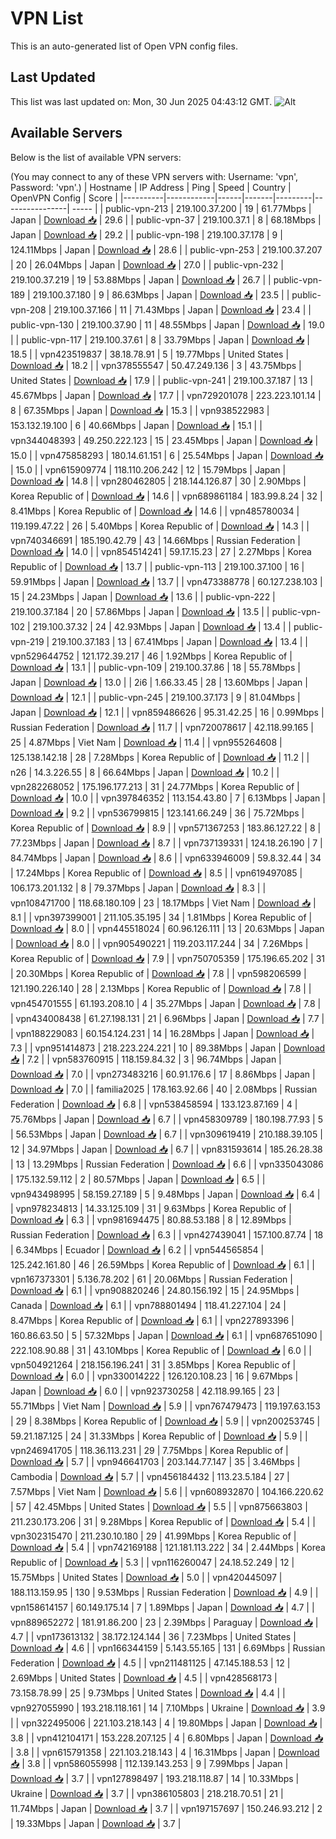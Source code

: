 # VPN List

This is an auto-generated list of Open VPN config files.

## Last Updated

This list was last updated on: Mon, 30 Jun 2025 04:43:12 GMT.
![Alt](https://repobeats.axiom.co/api/embed/186b98318ef1479477931607c1ad7d823f12451f.svg "Repobeats analytics image")

## Available Servers

Below is the list of available VPN servers:

(You may connect to any of these VPN servers with: Username: 'vpn', Password: 'vpn'.)
| Hostname | IP Address | Ping | Speed | Country | OpenVPN Config | Score |
|----------|------------|------|-------|---------|----------------| ----- |
| public-vpn-213 | 219.100.37.200 | 19 | 61.77Mbps | Japan | [Download 📥](./configs/server_0_JP.ovpn) | 29.6 |
| public-vpn-37 | 219.100.37.1 | 8 | 68.18Mbps | Japan | [Download 📥](./configs/server_1_JP.ovpn) | 29.2 |
| public-vpn-198 | 219.100.37.178 | 9 | 124.11Mbps | Japan | [Download 📥](./configs/server_2_JP.ovpn) | 28.6 |
| public-vpn-253 | 219.100.37.207 | 20 | 26.04Mbps | Japan | [Download 📥](./configs/server_3_JP.ovpn) | 27.0 |
| public-vpn-232 | 219.100.37.219 | 19 | 53.88Mbps | Japan | [Download 📥](./configs/server_4_JP.ovpn) | 26.7 |
| public-vpn-189 | 219.100.37.180 | 9 | 86.63Mbps | Japan | [Download 📥](./configs/server_5_JP.ovpn) | 23.5 |
| public-vpn-208 | 219.100.37.166 | 11 | 71.43Mbps | Japan | [Download 📥](./configs/server_6_JP.ovpn) | 23.4 |
| public-vpn-130 | 219.100.37.90 | 11 | 48.55Mbps | Japan | [Download 📥](./configs/server_7_JP.ovpn) | 19.0 |
| public-vpn-117 | 219.100.37.61 | 8 | 33.79Mbps | Japan | [Download 📥](./configs/server_8_JP.ovpn) | 18.5 |
| vpn423519837 | 38.18.78.91 | 5 | 19.77Mbps | United States | [Download 📥](./configs/server_9_US.ovpn) | 18.2 |
| vpn378555547 | 50.47.249.136 | 3 | 43.75Mbps | United States | [Download 📥](./configs/server_10_US.ovpn) | 17.9 |
| public-vpn-241 | 219.100.37.187 | 13 | 45.67Mbps | Japan | [Download 📥](./configs/server_11_JP.ovpn) | 17.7 |
| vpn729201078 | 223.223.101.14 | 8 | 67.35Mbps | Japan | [Download 📥](./configs/server_12_JP.ovpn) | 15.3 |
| vpn938522983 | 153.132.19.100 | 6 | 40.66Mbps | Japan | [Download 📥](./configs/server_13_JP.ovpn) | 15.1 |
| vpn344048393 | 49.250.222.123 | 15 | 23.45Mbps | Japan | [Download 📥](./configs/server_14_JP.ovpn) | 15.0 |
| vpn475858293 | 180.14.61.151 | 6 | 25.54Mbps | Japan | [Download 📥](./configs/server_15_JP.ovpn) | 15.0 |
| vpn615909774 | 118.110.206.242 | 12 | 15.79Mbps | Japan | [Download 📥](./configs/server_16_JP.ovpn) | 14.8 |
| vpn280462805 | 218.144.126.87 | 30 | 2.90Mbps | Korea Republic of | [Download 📥](./configs/server_17_KR.ovpn) | 14.6 |
| vpn689861184 | 183.99.8.24 | 32 | 8.41Mbps | Korea Republic of | [Download 📥](./configs/server_18_KR.ovpn) | 14.6 |
| vpn485780034 | 119.199.47.22 | 26 | 5.40Mbps | Korea Republic of | [Download 📥](./configs/server_19_KR.ovpn) | 14.3 |
| vpn740346691 | 185.190.42.79 | 43 | 14.66Mbps | Russian Federation | [Download 📥](./configs/server_20_RU.ovpn) | 14.0 |
| vpn854514241 | 59.17.15.23 | 27 | 2.27Mbps | Korea Republic of | [Download 📥](./configs/server_21_KR.ovpn) | 13.7 |
| public-vpn-113 | 219.100.37.100 | 16 | 59.91Mbps | Japan | [Download 📥](./configs/server_22_JP.ovpn) | 13.7 |
| vpn473388778 | 60.127.238.103 | 15 | 24.23Mbps | Japan | [Download 📥](./configs/server_23_JP.ovpn) | 13.6 |
| public-vpn-222 | 219.100.37.184 | 20 | 57.86Mbps | Japan | [Download 📥](./configs/server_24_JP.ovpn) | 13.5 |
| public-vpn-102 | 219.100.37.32 | 24 | 42.93Mbps | Japan | [Download 📥](./configs/server_25_JP.ovpn) | 13.4 |
| public-vpn-219 | 219.100.37.183 | 13 | 67.41Mbps | Japan | [Download 📥](./configs/server_26_JP.ovpn) | 13.4 |
| vpn529644752 | 121.172.39.217 | 46 | 1.92Mbps | Korea Republic of | [Download 📥](./configs/server_27_KR.ovpn) | 13.1 |
| public-vpn-109 | 219.100.37.86 | 18 | 55.78Mbps | Japan | [Download 📥](./configs/server_28_JP.ovpn) | 13.0 |
| 2i6 | 1.66.33.45 | 28 | 13.60Mbps | Japan | [Download 📥](./configs/server_29_JP.ovpn) | 12.1 |
| public-vpn-245 | 219.100.37.173 | 9 | 81.04Mbps | Japan | [Download 📥](./configs/server_30_JP.ovpn) | 12.1 |
| vpn859486626 | 95.31.42.25 | 16 | 0.99Mbps | Russian Federation | [Download 📥](./configs/server_31_RU.ovpn) | 11.7 |
| vpn720078617 | 42.118.99.165 | 25 | 4.87Mbps | Viet Nam | [Download 📥](./configs/server_32_VN.ovpn) | 11.4 |
| vpn955264608 | 125.138.142.18 | 28 | 7.28Mbps | Korea Republic of | [Download 📥](./configs/server_33_KR.ovpn) | 11.2 |
| n26 | 14.3.226.55 | 8 | 66.64Mbps | Japan | [Download 📥](./configs/server_34_JP.ovpn) | 10.2 |
| vpn282268052 | 175.196.177.213 | 31 | 24.77Mbps | Korea Republic of | [Download 📥](./configs/server_35_KR.ovpn) | 10.0 |
| vpn397846352 | 113.154.43.80 | 7 | 6.13Mbps | Japan | [Download 📥](./configs/server_36_JP.ovpn) | 9.2 |
| vpn536799815 | 123.141.66.249 | 36 | 75.72Mbps | Korea Republic of | [Download 📥](./configs/server_37_KR.ovpn) | 8.9 |
| vpn571367253 | 183.86.127.22 | 8 | 77.23Mbps | Japan | [Download 📥](./configs/server_38_JP.ovpn) | 8.7 |
| vpn737139331 | 124.18.26.190 | 7 | 84.74Mbps | Japan | [Download 📥](./configs/server_39_JP.ovpn) | 8.6 |
| vpn633946009 | 59.8.32.44 | 34 | 17.24Mbps | Korea Republic of | [Download 📥](./configs/server_40_KR.ovpn) | 8.5 |
| vpn619497085 | 106.173.201.132 | 8 | 79.37Mbps | Japan | [Download 📥](./configs/server_41_JP.ovpn) | 8.3 |
| vpn108471700 | 118.68.180.109 | 23 | 18.17Mbps | Viet Nam | [Download 📥](./configs/server_42_VN.ovpn) | 8.1 |
| vpn397399001 | 211.105.35.195 | 34 | 1.81Mbps | Korea Republic of | [Download 📥](./configs/server_43_KR.ovpn) | 8.0 |
| vpn445518024 | 60.96.126.111 | 13 | 20.63Mbps | Japan | [Download 📥](./configs/server_44_JP.ovpn) | 8.0 |
| vpn905490221 | 119.203.117.244 | 34 | 7.26Mbps | Korea Republic of | [Download 📥](./configs/server_45_KR.ovpn) | 7.9 |
| vpn750705359 | 175.196.65.202 | 31 | 20.30Mbps | Korea Republic of | [Download 📥](./configs/server_46_KR.ovpn) | 7.8 |
| vpn598206599 | 121.190.226.140 | 28 | 2.13Mbps | Korea Republic of | [Download 📥](./configs/server_47_KR.ovpn) | 7.8 |
| vpn454701555 | 61.193.208.10 | 4 | 35.27Mbps | Japan | [Download 📥](./configs/server_48_JP.ovpn) | 7.8 |
| vpn434008438 | 61.27.198.131 | 21 | 6.96Mbps | Japan | [Download 📥](./configs/server_49_JP.ovpn) | 7.7 |
| vpn188229083 | 60.154.124.231 | 14 | 16.28Mbps | Japan | [Download 📥](./configs/server_50_JP.ovpn) | 7.3 |
| vpn951414873 | 218.223.224.221 | 10 | 89.38Mbps | Japan | [Download 📥](./configs/server_51_JP.ovpn) | 7.2 |
| vpn583760915 | 118.159.84.32 | 3 | 96.74Mbps | Japan | [Download 📥](./configs/server_52_JP.ovpn) | 7.0 |
| vpn273483216 | 60.91.176.6 | 17 | 8.86Mbps | Japan | [Download 📥](./configs/server_53_JP.ovpn) | 7.0 |
| familia2025 | 178.163.92.66 | 40 | 2.08Mbps | Russian Federation | [Download 📥](./configs/server_54_RU.ovpn) | 6.8 |
| vpn538458594 | 133.123.87.169 | 4 | 75.76Mbps | Japan | [Download 📥](./configs/server_55_JP.ovpn) | 6.7 |
| vpn458309789 | 180.198.77.93 | 5 | 56.53Mbps | Japan | [Download 📥](./configs/server_56_JP.ovpn) | 6.7 |
| vpn309619419 | 210.188.39.105 | 12 | 34.97Mbps | Japan | [Download 📥](./configs/server_57_JP.ovpn) | 6.7 |
| vpn831593614 | 185.26.28.38 | 13 | 13.29Mbps | Russian Federation | [Download 📥](./configs/server_58_RU.ovpn) | 6.6 |
| vpn335043086 | 175.132.59.112 | 2 | 80.57Mbps | Japan | [Download 📥](./configs/server_59_JP.ovpn) | 6.5 |
| vpn943498995 | 58.159.27.189 | 5 | 9.48Mbps | Japan | [Download 📥](./configs/server_60_JP.ovpn) | 6.4 |
| vpn978234813 | 14.33.125.109 | 31 | 9.63Mbps | Korea Republic of | [Download 📥](./configs/server_61_KR.ovpn) | 6.3 |
| vpn981694475 | 80.88.53.188 | 8 | 12.89Mbps | Russian Federation | [Download 📥](./configs/server_62_RU.ovpn) | 6.3 |
| vpn427439041 | 157.100.87.74 | 18 | 6.34Mbps | Ecuador | [Download 📥](./configs/server_63_EC.ovpn) | 6.2 |
| vpn544565854 | 125.242.161.80 | 46 | 26.59Mbps | Korea Republic of | [Download 📥](./configs/server_64_KR.ovpn) | 6.1 |
| vpn167373301 | 5.136.78.202 | 61 | 20.06Mbps | Russian Federation | [Download 📥](./configs/server_65_RU.ovpn) | 6.1 |
| vpn908820246 | 24.80.156.192 | 15 | 24.95Mbps | Canada | [Download 📥](./configs/server_66_CA.ovpn) | 6.1 |
| vpn788801494 | 118.41.227.104 | 24 | 8.47Mbps | Korea Republic of | [Download 📥](./configs/server_67_KR.ovpn) | 6.1 |
| vpn227893396 | 160.86.63.50 | 5 | 57.32Mbps | Japan | [Download 📥](./configs/server_68_JP.ovpn) | 6.1 |
| vpn687651090 | 222.108.90.88 | 31 | 43.10Mbps | Korea Republic of | [Download 📥](./configs/server_69_KR.ovpn) | 6.0 |
| vpn504921264 | 218.156.196.241 | 31 | 3.85Mbps | Korea Republic of | [Download 📥](./configs/server_70_KR.ovpn) | 6.0 |
| vpn330014222 | 126.120.108.23 | 16 | 9.67Mbps | Japan | [Download 📥](./configs/server_71_JP.ovpn) | 6.0 |
| vpn923730258 | 42.118.99.165 | 23 | 55.71Mbps | Viet Nam | [Download 📥](./configs/server_72_VN.ovpn) | 5.9 |
| vpn767479473 | 119.197.63.153 | 29 | 8.38Mbps | Korea Republic of | [Download 📥](./configs/server_73_KR.ovpn) | 5.9 |
| vpn200253745 | 59.21.187.125 | 24 | 31.33Mbps | Korea Republic of | [Download 📥](./configs/server_74_KR.ovpn) | 5.9 |
| vpn246941705 | 118.36.113.231 | 29 | 7.75Mbps | Korea Republic of | [Download 📥](./configs/server_75_KR.ovpn) | 5.7 |
| vpn946641703 | 203.144.77.147 | 35 | 3.46Mbps | Cambodia | [Download 📥](./configs/server_76_KH.ovpn) | 5.7 |
| vpn456184432 | 113.23.5.184 | 27 | 7.57Mbps | Viet Nam | [Download 📥](./configs/server_77_VN.ovpn) | 5.6 |
| vpn608932870 | 104.166.220.62 | 57 | 42.45Mbps | United States | [Download 📥](./configs/server_78_US.ovpn) | 5.5 |
| vpn875663803 | 211.230.173.206 | 31 | 9.28Mbps | Korea Republic of | [Download 📥](./configs/server_79_KR.ovpn) | 5.4 |
| vpn302315470 | 211.230.10.180 | 29 | 41.99Mbps | Korea Republic of | [Download 📥](./configs/server_80_KR.ovpn) | 5.4 |
| vpn742169188 | 121.181.113.222 | 34 | 2.44Mbps | Korea Republic of | [Download 📥](./configs/server_81_KR.ovpn) | 5.3 |
| vpn116260047 | 24.18.52.249 | 12 | 15.75Mbps | United States | [Download 📥](./configs/server_82_US.ovpn) | 5.0 |
| vpn420445097 | 188.113.159.95 | 130 | 9.53Mbps | Russian Federation | [Download 📥](./configs/server_83_RU.ovpn) | 4.9 |
| vpn158614157 | 60.149.175.14 | 7 | 1.89Mbps | Japan | [Download 📥](./configs/server_84_JP.ovpn) | 4.7 |
| vpn889652272 | 181.91.86.200 | 23 | 2.39Mbps | Paraguay | [Download 📥](./configs/server_85_PY.ovpn) | 4.7 |
| vpn173613132 | 38.172.124.144 | 36 | 7.23Mbps | United States | [Download 📥](./configs/server_86_US.ovpn) | 4.6 |
| vpn166344159 | 5.143.55.165 | 131 | 6.69Mbps | Russian Federation | [Download 📥](./configs/server_87_RU.ovpn) | 4.5 |
| vpn211481125 | 47.145.188.53 | 12 | 2.69Mbps | United States | [Download 📥](./configs/server_88_US.ovpn) | 4.5 |
| vpn428568173 | 73.158.78.99 | 25 | 9.73Mbps | United States | [Download 📥](./configs/server_89_US.ovpn) | 4.4 |
| vpn927055990 | 193.218.118.161 | 14 | 7.10Mbps | Ukraine | [Download 📥](./configs/server_90_UA.ovpn) | 3.9 |
| vpn322495006 | 221.103.218.143 | 4 | 19.80Mbps | Japan | [Download 📥](./configs/server_91_JP.ovpn) | 3.8 |
| vpn412104171 | 153.228.207.125 | 4 | 6.80Mbps | Japan | [Download 📥](./configs/server_92_JP.ovpn) | 3.8 |
| vpn615791358 | 221.103.218.143 | 4 | 16.31Mbps | Japan | [Download 📥](./configs/server_93_JP.ovpn) | 3.8 |
| vpn586055998 | 112.139.143.253 | 9 | 7.99Mbps | Japan | [Download 📥](./configs/server_94_JP.ovpn) | 3.7 |
| vpn127898497 | 193.218.118.87 | 14 | 10.33Mbps | Ukraine | [Download 📥](./configs/server_95_UA.ovpn) | 3.7 |
| vpn386105803 | 218.218.70.51 | 21 | 11.74Mbps | Japan | [Download 📥](./configs/server_96_JP.ovpn) | 3.7 |
| vpn197157697 | 150.246.93.212 | 2 | 19.33Mbps | Japan | [Download 📥](./configs/server_97_JP.ovpn) | 3.7 |
